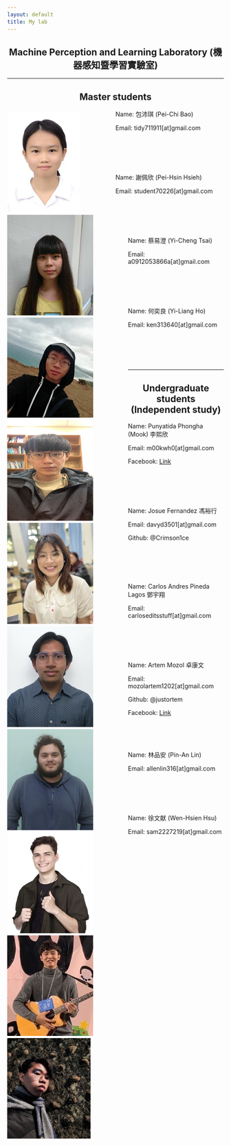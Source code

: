 ```yaml
---
layout: default
title: My lab
---
```


<h2 style="text-align: center">Machine Perception and Learning Laboratory (機器感知暨學習實驗室)</h2>

<hr>

<h2 style="text-align: center">Master students</h2>

<img src="Pei-Chi.png" align="left" style="margin-top:5px; margin-right:81px" alt="Pei-Chi"/>

Name: 包沛琪 (Pei-Chi Bao)

Email: tidy711911[at]gmail.com

<br/>

<br/>

<br/>

<br/>

<img src="Pei-Hsin.png" align="left" style="margin-top:5px; margin-right:81px" alt="Pei-Hsin"/>

Name: 謝佩欣 (Pei-Hsin Hsieh)

Email: student70226[at]gmail.com

<br/>

<br/>

<br/>

<br/>

<img src="Yi-Cheng.png" align="left" style="margin-top:5px; margin-right:81px" alt="Yi-Cheng"/>

Name: 蔡易澄 (Yi-Cheng Tsai)

Email: a0912053866a[at]gmail.com

<br/>

<br/>

<br/>

<br/>

<img src="Yi-Liang.png" align="left" style="margin-top:5px; margin-right:81px" alt="Yi-Liang"/>

Name: 何奕良 (Yi-Liang Ho)

Email: ken313640[at]gmail.com

<br/>

<br/>

<br/>

<br/>

<hr>

<h2 style="text-align: center">Undergraduate students (Independent study)</h2>

<img src="mook.png" align="left" style="margin-top:5px; margin-right:81px" alt="mook"/>

Name: Punyatida Phongha (Mook) 李熙欣

Email: m00kwh0[at]gmail.com

Facebook: [Link](https://www.facebook.com/profile.php?id=100068630199520&mibextid=LQQJ4d)

<br/>

<br/>

<br/>

<br/>

<img src="josue.png" align="left" style="margin-top:5px; margin-right:81px" alt="josue"/>

Name: Josue Fernandez 馮裕行

Email: davyd3501[at]gmail.com

Github: @Crimson1ce

<br/>

<br/>

<br/>

<br/>

<img src="carlos.png" align="left" style="margin-top:5px; margin-right:81px" alt="carlos"/>

Name: Carlos Andres Pineda Lagos 鄧宇翔

Email: carloseditsstuff[at]gmail.com

<br/>

<br/>

<br/>

<br/>

<img src="artem.png" align="left" style="margin-top:5px; margin-right:81px" alt="artem"/>

Name: Artem Mozol 卓康文

Email: mozolartem1202[at]gmail.com

Github: @justortem

Facebook: [Link](https://www.facebook.com/profile.php?id=100008204259733&mibextid=LQQJ4d)

<br/>

<br/>

<br/>

<img src="Pin-An.png" align="left" style="margin-top:5px; margin-right:81px" alt="Pin-An"/>

Name: 林品安 (Pin-An Lin)

Email: allenlin316[at]gmail.com

<br/>

<br/>

<br/>

<br/>

<img src="Wen-Hsien.png" align="left" style="margin-top:5px; margin-right:81px" alt="Wen-Hsien"/>

Name: 徐文献 (Wen-Hsien Hsu)

Email: sam2227219[at]gmail.com

<br/>

<br/>

<br/>

<br/>

<!--

<img src="Chun-Tai.png" align="left" style="margin-top:5px; margin-right:81px" alt="Chun-Tai"/>

Name: 陳均岱 (Chun-Tai Chen)

Email: jundaic0[at]gmail.com

<br/>

<br/>

<br/>

<br/>

<img src="Meng-Hao.png" align="left" style="margin-top:5px; margin-right:81px" alt="Meng-Hao"/>

Name: 謝孟澔 (Meng-Hao Hsieh)

Email: smh642800[at]gmail.com

<br/>

<br/>

<br/>

<br/>

<hr>

<img src="Yi-Chung.png" align="left" style="margin-top:5px; margin-right:81px" alt="Yi-Chung"/>

姓名: 陳奕中

電子信箱: timmy900310[at]gmail.com

<br/>

<br/>

<br/>

<br/>

<img src="Jing-Han.png" align="left" style="margin-top:5px; margin-right:81px" alt="Jing-Han"/>

姓名: 廖經翰


電子信箱: han888neo999[at]gmail.com

<br/>

<br/>

<br/>

<hr>

<h2 style="text-align: center">Alumni</h2>

<img src="Yi-Pin.png" align="left" style="margin-top:5px; margin-right:81px" alt="Yi-Pin"/>

姓名: 羅壹聘

電子信箱: yeepii1201[at]gmail.com

<br/>

<br/>

<br/>

<br/>

<img src="Cheng-Jhih.png" align="left" style="margin-top:5px; margin-right:81px" alt="Cheng-Jhih"/>

姓名: 王成志

電子信箱: qazwsxedc123789jkl[at]gmail.com

<br/>

<br/>

<br/>

<br/>

<img src="Wei-Cheng.png" align="left" style="margin-top:5px; margin-right:81px" alt="Wei-Cheng"/>

姓名: 黃偉誠

電子信箱: a0928778469[at]gmail.com

<br/>

<br/>

<br/>

<br/>

<img src="Zih-Hao.png" align="left" style="margin-top:5px; margin-right:81px" alt="Zih-Hao"/>

姓名: 黃梓豪

電子信箱: abc021789[at]gmail.com

<br/>

<br/>

<br/>

<br/>

<img src="Li-Yi.png" align="left" style="margin-top:5px; margin-right:81px" alt="Li-Yi"/>

姓名: 毛力毅

電子信箱: truck010101[at]gmail.com

<br/>

<br/>

<br/>

<br/>

<img src="Kun-Hsing.png" align="left" style="margin-top:5px; margin-right:81px" alt="Kun-Hsing"/>

姓名: 蔣昆興

電子信箱: neverleave0916[at]gmail.com

<br/>

<br/>

<br/>

<br/>

<img src="Jiao-Chuan.png" align="left" style="margin-top:5px; margin-right:81px" alt="Jiao-Chuan"/>

姓名: 黃教全

電子信箱: a3813065a[at]gmail.com

<br/>

<br/>

<br/>

<br/>

<img src="You-Lin.png" align="left" style="margin-top:5px; margin-right:81px" alt="You-Lin"/>

姓名: 林宥霖

電子信箱: sjisjisji0[at]gmail.com

<br/>

<br/>

<br/>

<br/>

<img src="Guei-Mei.png" align="left" style="margin-top:5px; margin-right:81px" alt="Guei-Mei"/>

姓名: 林桂梅

電子信箱: s9352816[at]gmail.com

<br/>

<br/>

<br/>

<br/>

<img src="Pei-Hua.png" align="left" style="margin-top:5px; margin-right:81px" alt="Pei-Hua"/>

姓名: 黃珮華

電子信箱: ilu6361972[at]gmail.com

<br/>

<br/>

<br/>

<br/>

<img src="Yu-Zhe.png" align="left" style="margin-top:5px; margin-right:81px" alt="Yu-Zhe"/>

姓名: 歐宇哲

電子信箱: e96031001[at]gmail.com

<br/>

<br/>

<br/>

<br/>

<img src="Pin-Hao.png" align="left" style="margin-top:5px; margin-right:81px" alt="Pin-Hao"/>

姓名: 陳品澔

電子信箱: hank85293[at]gmail.com

<br/>

<br/>

<br/>

<br/>

<img src="Ting-Wei.png" align="left" style="margin-top:5px; margin-right:81px" alt="Ting-Wei"/>

姓名: 張廷瑋

電子信箱: willie20230[at]gmail.com

<br/>

<br/>

<br/>

<br/>

<img src="Ming-Yu.png" align="left" style="margin-top:5px; margin-right:81px" alt="Ming-Yu"/>

姓名: 呂明育

電子信箱: mebius31111[at]gmail.com

<br/>

<br/>

<br/>

<br/>

<h2 style="text-align: center">Former employees</h2>

<img src="Hsin-Yi.png" align="left" style="margin-top:5px; margin-right:81px" alt="Hsin-Yi"/>

姓名: 盧欣依

電子信箱: yiyi.1896[at]gmail.com

<br/>

<br/>

<br/>

<br/>

<img src="Yi-Hsun.png" align="left" style="margin-top:5px; margin-right:81px" alt="Yi-Hsun"/>

姓名: 林怡瑄

電子信箱: atlantis1220alsa[at]gmail.com

<br/>

<br/>

<br/>

<hr>
-->

